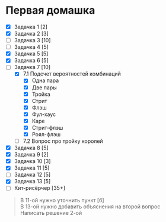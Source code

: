 # Первая домашка
- [X] Задачка 1    [2]
- [X] Задачка 2    [3]
- [ ] Задачка 3    [10]
- [ ] Задачка 4    [5]
- [X] Задачка 5    [5]
- [X] Задачка 6    [5]
- [ ] Задачка 7    [10]
  - [X] 7.1 Подсчет вероятностей комбинаций
    - [X] Одна пара
    - [X] Две пары
    - [X] Тройка
    - [X] Стрит
    - [X] Флэш
    - [X] Фул-хаус
    - [X] Каре
    - [X] Стрит-флэш
    - [X] Роял-флэш
  - [ ] 7.2 Вопрос про тройку королей
- [X] Задачка 8    [5]
- [X] Задачка 9   [2]
- [X] Задачка 10   [3]
- [X] Задачка 11   [5]
- [ ] Задачка 12   [5]
- [X] Задачка 13   [5]
- [ ] Кит-рисёрчер [35+]

> В 11-ой нужно уточнить пункт [б] <br/>
> В 13-ой нужно добавить объяснения на второй вопрос <br/>
> Написать решение 2-ой 

